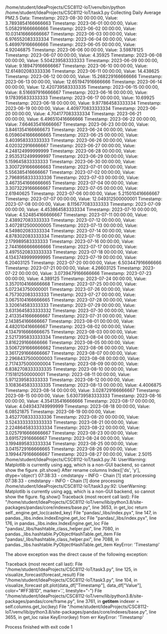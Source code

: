 /home/student/IdeaProjects/CSC8112-IoT/venv/bin/python /home/student/IdeaProjects/CSC8112-IoT/task3.py
Collecting Daily Average PM2.5 Data:
Timestamp: 2023-08-30 00:00:00, Value: 3.7893854166666663
Timestamp: 2023-06-01 00:00:00, Value: 5.058291666666666
Timestamp: 2023-06-02 00:00:00, Value: 10.031416666666667
Timestamp: 2023-06-03 00:00:00, Value: 6.976552083333334
Timestamp: 2023-06-04 00:00:00, Value: 5.469979166666666
Timestamp: 2023-06-05 00:00:00, Value: 4.92046875
Timestamp: 2023-06-06 00:00:00, Value: 3.59878125
Timestamp: 2023-06-07 00:00:00, Value: 4.35925
Timestamp: 2023-06-08 00:00:00, Value: 5.504239583333333
Timestamp: 2023-06-09 00:00:00, Value: 9.189479166666667
Timestamp: 2023-06-10 00:00:00, Value: 12.614802083333336
Timestamp: 2023-06-11 00:00:00, Value: 14.438625
Timestamp: 2023-06-12 00:00:00, Value: 15.268229166666666
Timestamp: 2023-06-13 00:00:00, Value: 12.651947916666666
Timestamp: 2023-06-14 00:00:00, Value: 12.420739583333335
Timestamp: 2023-06-15 00:00:00, Value: 8.516697916666667
Timestamp: 2023-06-16 00:00:00, Value: 9.178395833333333
Timestamp: 2023-06-17 00:00:00, Value: 10.69925
Timestamp: 2023-06-18 00:00:00, Value: 9.977864583333334
Timestamp: 2023-06-19 00:00:00, Value: 4.409770833333334
Timestamp: 2023-06-20 00:00:00, Value: 4.704177083333334
Timestamp: 2023-06-21 00:00:00, Value: 6.496510416666666
Timestamp: 2023-06-22 00:00:00, Value: 7.664635416666667
Timestamp: 2023-06-23 00:00:00, Value: 3.8461354166666673
Timestamp: 2023-06-24 00:00:00, Value: 6.0596041666666665
Timestamp: 2023-06-25 00:00:00, Value: 3.403958333333333
Timestamp: 2023-06-26 00:00:00, Value: 4.020322916666667
Timestamp: 2023-06-27 00:00:00, Value: 4.248124999999999
Timestamp: 2023-06-28 00:00:00, Value: 2.9535312499999997
Timestamp: 2023-06-29 00:00:00, Value: 5.159645833333333
Timestamp: 2023-06-30 00:00:00, Value: 3.3007291666666663
Timestamp: 2023-07-01 00:00:00, Value: 5.556385416666667
Timestamp: 2023-07-02 00:00:00, Value: 2.7968958333333336
Timestamp: 2023-07-03 00:00:00, Value: 3.4673541666666665
Timestamp: 2023-07-04 00:00:00, Value: 3.3073229166666667
Timestamp: 2023-07-05 00:00:00, Value: 2.61940625
Timestamp: 2023-07-06 00:00:00, Value: 5.215010416666667
Timestamp: 2023-07-07 00:00:00, Value: 12.049312500000001
Timestamp: 2023-07-08 00:00:00, Value: 8.115677083333333
Timestamp: 2023-07-09 00:00:00, Value: 4.453864583333334
Timestamp: 2023-07-10 00:00:00, Value: 4.524854166666667
Timestamp: 2023-07-11 00:00:00, Value: 2.438927083333333
Timestamp: 2023-07-12 00:00:00, Value: 3.4072812500000005
Timestamp: 2023-07-13 00:00:00, Value: 4.549802083333334
Timestamp: 2023-07-14 00:00:00, Value: 4.878302083333334
Timestamp: 2023-07-15 00:00:00, Value: 2.179989583333333
Timestamp: 2023-07-16 00:00:00, Value: 2.7441666666666666
Timestamp: 2023-07-17 00:00:00, Value: 3.4975520833333333
Timestamp: 2023-07-18 00:00:00, Value: 4.1343749999999995
Timestamp: 2023-07-19 00:00:00, Value: 6.20403125
Timestamp: 2023-07-20 00:00:00, Value: 6.503447916666666
Timestamp: 2023-07-21 00:00:00, Value: 4.26603125
Timestamp: 2023-07-22 00:00:00, Value: 3.0739479166666666
Timestamp: 2023-07-23 00:00:00, Value: 4.389125
Timestamp: 2023-07-24 00:00:00, Value: 3.3570104166666668
Timestamp: 2023-07-25 00:00:00, Value: 5.072343750000001
Timestamp: 2023-07-26 00:00:00, Value: 4.757302083333333
Timestamp: 2023-07-27 00:00:00, Value: 3.0675104166666665
Timestamp: 2023-07-28 00:00:00, Value: 3.320614583333333
Timestamp: 2023-07-29 00:00:00, Value: 3.6313645833333332
Timestamp: 2023-07-30 00:00:00, Value: 2.4133541666666667
Timestamp: 2023-07-31 00:00:00, Value: 2.143854166666667
Timestamp: 2023-08-01 00:00:00, Value: 4.482010416666667
Timestamp: 2023-08-02 00:00:00, Value: 4.1347916666666675
Timestamp: 2023-08-03 00:00:00, Value: 2.5217395833333334
Timestamp: 2023-08-04 00:00:00, Value: 3.816229166666666
Timestamp: 2023-08-05 00:00:00, Value: 3.5067291666666662
Timestamp: 2023-08-06 00:00:00, Value: 3.3617291666666667
Timestamp: 2023-08-07 00:00:00, Value: 2.2968437500000003
Timestamp: 2023-08-08 00:00:00, Value: 2.7174375000000004
Timestamp: 2023-08-09 00:00:00, Value: 6.8382708333333335
Timestamp: 2023-08-10 00:00:00, Value: 7.151812500000001
Timestamp: 2023-08-11 00:00:00, Value: 5.971239583333333
Timestamp: 2023-08-12 00:00:00, Value: 3.1083645833333335
Timestamp: 2023-08-13 00:00:00, Value: 4.4006875
Timestamp: 2023-08-14 00:00:00, Value: 3.028729166666667
Timestamp: 2023-08-15 00:00:00, Value: 5.630739583333333
Timestamp: 2023-08-16 00:00:00, Value: 4.354135416666666
Timestamp: 2023-08-17 00:00:00, Value: 4.049343749999999
Timestamp: 2023-08-18 00:00:00, Value: 6.08521875
Timestamp: 2023-08-19 00:00:00, Value: 3.4527708333333336
Timestamp: 2023-08-20 00:00:00, Value: 3.5243333333333333
Timestamp: 2023-08-21 00:00:00, Value: 2.2248645833333334
Timestamp: 2023-08-22 00:00:00, Value: 3.0257916666666667
Timestamp: 2023-08-23 00:00:00, Value: 3.691572916666667
Timestamp: 2023-08-24 00:00:00, Value: 3.1994895833333334
Timestamp: 2023-08-25 00:00:00, Value: 3.0415729166666665
Timestamp: 2023-08-26 00:00:00, Value: 3.1994479166666667
Timestamp: 2023-08-27 00:00:00, Value: 2.5015
/home/student/IdeaProjects/CSC8112-IoT/task3.py:74: UserWarning: Matplotlib is currently using agg, which is a non-GUI backend, so cannot show the figure.
plt.show()
After rename columns
Index(['ds', 'y'], dtype='object')
07:38:33 - cmdstanpy - INFO - Chain [1] start processing
07:38:33 - cmdstanpy - INFO - Chain [1] done processing
/home/student/IdeaProjects/CSC8112-IoT/task3.py:92: UserWarning: Matplotlib is currently using agg, which is a non-GUI backend, so cannot show the figure.
fig.show()
Traceback (most recent call last):
File "/home/student/IdeaProjects/CSC8112-IoT/venv/lib/python3.8/site-packages/pandas/core/indexes/base.py", line 3653, in get_loc
return self._engine.get_loc(casted_key)
File "pandas/_libs/index.pyx", line 147, in pandas._libs.index.IndexEngine.get_loc
File "pandas/_libs/index.pyx", line 176, in pandas._libs.index.IndexEngine.get_loc
File "pandas/_libs/hashtable_class_helper.pxi", line 7080, in pandas._libs.hashtable.PyObjectHashTable.get_item
File "pandas/_libs/hashtable_class_helper.pxi", line 7088, in pandas._libs.hashtable.PyObjectHashTable.get_item
KeyError: 'Timestamp'

The above exception was the direct cause of the following exception:

Traceback (most recent call last):
File "/home/student/IdeaProjects/CSC8112-IoT/task3.py", line 125, in <module>
visualize_forecast(forecast_result)
File "/home/student/IdeaProjects/CSC8112-IoT/task3.py", line 104, in visualize_forecast
plt.plot(data_df["Timestamp"], data_df["Value"], color="#FF3B1D", marker='.', linestyle="-")
File "/home/student/IdeaProjects/CSC8112-IoT/venv/lib/python3.8/site-packages/pandas/core/frame.py", line 3761, in __getitem__
indexer = self.columns.get_loc(key)
File "/home/student/IdeaProjects/CSC8112-IoT/venv/lib/python3.8/site-packages/pandas/core/indexes/base.py", line 3655, in get_loc
raise KeyError(key) from err
KeyError: 'Timestamp'

Process finished with exit code 1
